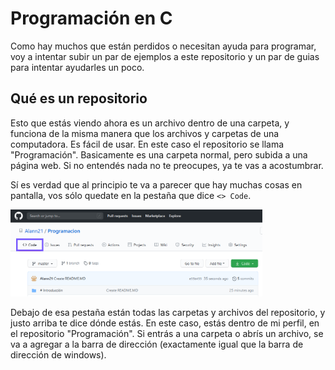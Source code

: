 # Programación en C

Como hay muchos que están perdidos o necesitan ayuda para programar, voy a intentar subir un par de ejemplos a este repositorio y un par de guias para intentar ayudarles un poco.

## Qué es un repositorio

Esto que estás viendo ahora es un archivo dentro de una carpeta, y funciona de la misma manera que los archivos y carpetas de una computadora. Es fácil de usar. En este caso el repositorio se llama "Programación". Basicamente es una carpeta normal, pero subida a una página web.
Si no entendés nada no te preocupes, ya te vas a acostumbrar.

Sí es verdad que al principio te va a parecer que hay muchas cosas en pantalla, vos sólo quedate en la pestaña que dice ` <> Code `.


<img src="/img/code.png" style="max-width:80%;">

Debajo de esa pestaña están todas las carpetas y archivos del repositorio, y justo arriba te dice dónde estás. En este caso, estás dentro de mi perfil, en el repositorio "Programación". Si entrás a una carpeta o abrís un archivo, se va a agregar a la barra de dirección (exactamente igual que la barra de dirección de windows). 
